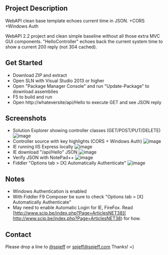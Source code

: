 ## Project Description
WebAPI clean base template echoes current time in JSON. +CORS +Windows Auth

WebAPI 2.2 project and clean simple baseline without all those extra MVC GUI components.  "HelloController" echoes back the current system time to show a current 200 reply (not 304 cached).


## Get Started
* Download ZIP and extract
* Open SLN with Visual Studio 2013 or higher
* Open "Package Manager Console" and run "Update-Package" to download assemblies
* F5 to build and run
* Open http://whateversite/api/Hello to execute GET and see JSON reply


## Screenshots
* Solution Explorer showing controller classes (GET/POST/PUT/DELETE)
![image](https://raw.githubusercontent.com/spjeff/HelloTime/master/docs/1.png)
* Controller source with key highlights (CORS + Windows Auth)
![image](https://raw.githubusercontent.com/spjeff/HelloTime/master/docs/2.png)
* IE running IIS Express locally
![image](https://raw.githubusercontent.com/spjeff/HelloTime/master/docs/3.png)
* IE download "/api/Hello" JSON
![image](https://raw.githubusercontent.com/spjeff/HelloTime/master/docs/4.png)
* Verify JSON with NotePad++
![image](https://raw.githubusercontent.com/spjeff/HelloTime/master/docs/5.png)
* Fiddler "Options tab > [X] Automatically Authenticate"
![image](https://raw.githubusercontent.com/spjeff/HelloTime/master/docs/6.png)

## Notes
* Windows Authentication is enabled
* With Fiddler F9 Composer be sure to check "Options tab > [X] Automatically Authenticate"
* May need to enable Automatic Login for IE, FireFox. Read [http://www.scip.be/index.php?Page=ArticlesNET38]( http://www.scip.be/index.php?Page=ArticlesNET38) for how.


## Contact
Please drop a line to [@spjeff](https://twitter.com/spjeff) or [spjeff@spjeff.com](mailto:spjeff@spjeff.com)
Thanks!  =)
